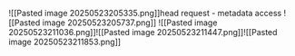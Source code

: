 ![[Pasted image 20250523205335.png]]head request - metadata access
![[Pasted image 20250523205737.png]]
![[Pasted image 20250523211036.png]]![[Pasted image 20250523211447.png]]![[Pasted image 20250523211853.png]]